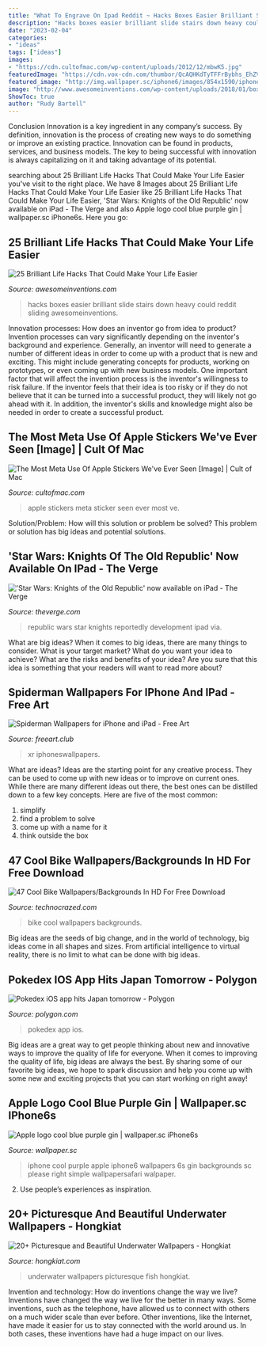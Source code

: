```yaml
---
title: "What To Engrave On Ipad Reddit ~ Hacks Boxes Easier Brilliant Slide Stairs Down Heavy Could Reddit Sliding Awesomeinventions"
description: "Hacks boxes easier brilliant slide stairs down heavy could reddit sliding awesomeinventions"
date: "2023-02-04"
categories:
- "ideas"
tags: ["ideas"]
images:
- "https://cdn.cultofmac.com/wp-content/uploads/2012/12/mbwK5.jpg"
featuredImage: "https://cdn.vox-cdn.com/thumbor/QcAQHKdTyTFFrBybhs_EhZV3a7Y=/0x28:680x481/1200x800/filters:focal(0x28:680x481)/cdn.vox-cdn.com/imported_assets/1633717/2_large.jpg"
featured_image: "http://img.wallpaper.sc/iphone6/images/854x1590/iphone6-854x1590-wallpaper_01571.jpg"
image: "http://www.awesomeinventions.com/wp-content/uploads/2018/01/boxes-sliding.jpg"
ShowToc: true
author: "Rudy Bartell"
---
```



Conclusion
Innovation is a key ingredient in any company’s success. By definition, innovation is the process of creating new ways to do something or improve an existing practice. Innovation can be found in products, services, and business models. The key to being successful with innovation is always capitalizing on it and taking advantage of its potential.

	

		
searching about 25 Brilliant Life Hacks That Could Make Your Life Easier you've visit to the right place. We have 8 Images about 25 Brilliant Life Hacks That Could Make Your Life Easier like 25 Brilliant Life Hacks That Could Make Your Life Easier, &#039;Star Wars: Knights of the Old Republic&#039; now available on iPad - The Verge and also Apple logo cool blue purple gin | wallpaper.sc iPhone6s. Here you go:
		
    
## 25 Brilliant Life Hacks That Could Make Your Life Easier

<img loading=lazy src="http://www.awesomeinventions.com/wp-content/uploads/2018/01/boxes-sliding.jpg" onerror="this.onerror=null;this.src='https://tse4.mm.bing.net/th?id=OIP.NDUCvx3P8TwGNseBdvRYngHaNK&amp;pid=15.1';" alt="25 Brilliant Life Hacks That Could Make Your Life Easier">

_Source: awesomeinventions.com_

>hacks boxes easier brilliant slide stairs down heavy could reddit sliding awesomeinventions. 

	

Innovation processes: How does an inventor go from idea to product?
Invention processes can vary significantly depending on the inventor's background and experience. Generally, an inventor will need to generate a number of different ideas in order to come up with a product that is new and exciting. This might include generating concepts for products, working on prototypes, or even coming up with new business models.
One important factor that will affect the invention process is the inventor's willingness to risk failure. If the inventor feels that their idea is too risky or if they do not believe that it can be turned into a successful product, they will likely not go ahead with it. In addition, the inventor's skills and knowledge might also be needed in order to create a successful product.

    
## The Most Meta Use Of Apple Stickers We&#039;ve Ever Seen [Image] | Cult Of Mac

<img loading=lazy src="https://cdn.cultofmac.com/wp-content/uploads/2012/12/mbwK5.jpg" onerror="this.onerror=null;this.src='https://tse3.mm.bing.net/th?id=OIP.EtNkI0d28Witg9bcB0kHkgHaJ3&amp;pid=15.1';" alt="The Most Meta Use Of Apple Stickers We&#039;ve Ever Seen [Image] | Cult of Mac">

_Source: cultofmac.com_

>apple stickers meta sticker seen ever most ve. 

	

Solution/Problem: How will this solution or problem be solved?
This problem or solution has big ideas and potential solutions.

    
## &#039;Star Wars: Knights Of The Old Republic&#039; Now Available On IPad - The Verge

<img loading=lazy src="https://cdn.vox-cdn.com/thumbor/QcAQHKdTyTFFrBybhs_EhZV3a7Y=/0x28:680x481/1200x800/filters:focal(0x28:680x481)/cdn.vox-cdn.com/imported_assets/1633717/2_large.jpg" onerror="this.onerror=null;this.src='https://tse2.mm.bing.net/th?id=OIP.CLLKq6PMs3am6KERxelpKQHaE8&amp;pid=15.1';" alt="&#039;Star Wars: Knights of the Old Republic&#039; now available on iPad - The Verge">

_Source: theverge.com_

>republic wars star knights reportedly development ipad via. 

	

What are big ideas?
When it comes to big ideas, there are many things to consider. What is your target market? What do you want your idea to achieve? What are the risks and benefits of your idea? Are you sure that this idea is something that your readers will want to read more about?

    
## Spiderman Wallpapers For IPhone And IPad - Free Art

<img loading=lazy src="https://freeart.club/wp-content/uploads/2019/09/spider-man-image-5.jpg" onerror="this.onerror=null;this.src='https://tse1.mm.bing.net/th?id=OIP.o66wqbFR1HvKNypdis2DkwHaNJ&amp;pid=15.1';" alt="Spiderman Wallpapers for iPhone and iPad - Free Art">

_Source: freeart.club_

>xr iphoneswallpapers. 

	

What are ideas?
Ideas are the starting point for any creative process. They can be used to come up with new ideas or to improve on current ones. While there are many different ideas out there, the best ones can be distilled down to a few key concepts. Here are five of the most common:
1. simplify
2. find a problem to solve
3. come up with a name for it
4. think outside the box

    
## 47 Cool Bike Wallpapers/Backgrounds In HD For Free Download

<img loading=lazy src="https://www.technocrazed.com/wp-content/uploads/2015/12/bike-wallpaper-21.jpg" onerror="this.onerror=null;this.src='https://tse3.mm.bing.net/th?id=OIP.D3GecUF6kU4kacyozB85egHaEK&amp;pid=15.1';" alt="47 Cool Bike Wallpapers/Backgrounds In HD For Free Download">

_Source: technocrazed.com_

>bike cool wallpapers backgrounds. 

	

Big ideas are the seeds of big change, and in the world of technology, big ideas come in all shapes and sizes. From artificial intelligence to virtual reality, there is no limit to what can be done with big ideas.

    
## Pokedex IOS App Hits Japan Tomorrow - Polygon

<img loading=lazy src="https://cdn.vox-cdn.com/thumbor/2Y7unpPhP5A-rv1eUxRdkRBT_HA=/0x57:1100x676/1600x900/cdn.vox-cdn.com/uploads/chorus_image/image/3327079/pokedex_ios.0.jpg" onerror="this.onerror=null;this.src='https://tse4.mm.bing.net/th?id=OIP.IfOUmevV-dTZbXXltLmETgHaEK&amp;pid=15.1';" alt="Pokedex iOS app hits Japan tomorrow - Polygon">

_Source: polygon.com_

>pokedex app ios. 

	

Big ideas are a great way to get people thinking about new and innovative ways to improve the quality of life for everyone. When it comes to improving the quality of life, big ideas are always the best. By sharing some of our favorite big ideas, we hope to spark discussion and help you come up with some new and exciting projects that you can start working on right away!

    
## Apple Logo Cool Blue Purple Gin | Wallpaper.sc IPhone6s

<img loading=lazy src="http://img.wallpaper.sc/iphone6/images/854x1590/iphone6-854x1590-wallpaper_01571.jpg" onerror="this.onerror=null;this.src='https://tse4.mm.bing.net/th?id=OIP.OfL7nfamYoCQh8C4ZlrJDAHaNy&amp;pid=15.1';" alt="Apple logo cool blue purple gin | wallpaper.sc iPhone6s">

_Source: wallpaper.sc_

>iphone cool purple apple iphone6 wallpapers 6s gin backgrounds sc please right simple wallpapersafari walpaper. 

	

2. Use people’s experiences as inspiration.

    
## 20+ Picturesque And Beautiful Underwater Wallpapers - Hongkiat

<img loading=lazy src="https://assets.hongkiat.com/uploads/picturesque-stunning-underwater-wallpapers/beautiful-fish-underwater.jpg" onerror="this.onerror=null;this.src='https://tse4.mm.bing.net/th?id=OIP.MefrHAtr6pYxDLHnGugnvAHaFj&amp;pid=15.1';" alt="20+ Picturesque and Beautiful Underwater Wallpapers - Hongkiat">

_Source: hongkiat.com_

>underwater wallpapers picturesque fish hongkiat. 

	

Invention and technology: How do inventions change the way we live?
Inventions have changed the way we live for the better in many ways. Some inventions, such as the telephone, have allowed us to connect with others on a much wider scale than ever before. Other inventions, like the Internet, have made it easier for us to stay connected with the world around us. In both cases, these inventions have had a huge impact on our lives.

